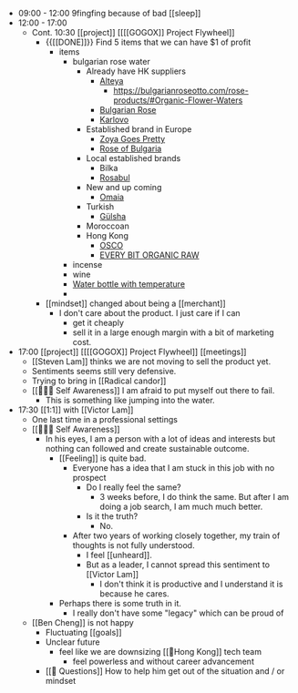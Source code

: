 - 09:00 - 12:00 9fingfing because of bad [[sleep]]
- 12:00 - 17:00 
    - Cont. 10:30 [[project]] [[[[GOGOX]] Project Flywheel]]
        - {{[[DONE]]}}  Find 5 items that we can have $1 of profit
            - items
                - bulgarian rose water
                    - Already have HK suppliers
                        - [Alteya](https://www.hktvmall.com/hktv/zh/main/Alteya-Organics/s/H0851001)
                            - https://bulgarianroseotto.com/rose-products/#Organic-Flower-Waters
                        - [Bulgarian Rose](https://www.bulgarianrose.com.hk/)
                        - [Karlovo](https://www.hktvmall.com/hktv/zh/main/%E5%8D%97%E9%9D%9E%E5%A5%BD%E6%9C%9B%E8%A7%92%E8%91%A1%E8%90%84%E9%85%92%E4%BF%9D%E5%81%A5%E8%8C%B6%E5%B0%88%E8%B3%A3%E5%BA%97/s/H8222001/%E8%AD%B7%E8%86%9A%E5%8C%96%E5%A6%9D/%E8%AD%B7%E8%86%9A%E5%8C%96%E5%A6%9D/%E9%9D%A2%E9%83%A8%E8%AD%B7%E7%90%86%E8%AD%B7%E8%86%9A/%E7%88%BD%E8%86%9A%E6%B0%B4/%E4%BF%9D%E6%BF%95%E7%88%BD%E8%86%9A%E6%B0%B4/%E5%A4%A7%E9%A6%AC%E5%A3%AB%E9%9D%A9%E5%A4%A9%E7%84%B6%E7%8E%AB%E7%91%B0%E8%8A%B1%E6%B0%B4-330ml/p/H8222001_S_Rose-rosewater330)
                    - Established brand in Europe
                        - [Zoya Goes Pretty](https://zoyagoespretty.com/product/organic-bulgarian-rose-water-200ml/)
                        - [Rose of Bulgaria](https://rose-of-bulgaria.com/shop/en/blog/reasons-to-drink-natural-bulgarian-rose-water-n10)
                    - Local established brands
                        - Bilka
                        - [Rosabul](https://www.rosabul.com/bulgarian-rose-damascena-water/)
                    - New and up coming
                        - [Omaia](https://www.omaiaskincare.com/blogs/news)
                    - Turkish
                        - [Gülsha](https://www.zoebyprofex.com/pages/g%C3%BClsha)
                    - Moroccoan
                    - Hong Kong
                        - [OSCO](https://osconatural.com/)
                        - [EVERY BIT ORGANIC RAW](https://australianorganicproducts.com.au/collections/vendors?q=Every%20Bit%20Organic%20Raw)
                - incense
                - wine
                - [Water bottle with temperature](https://detail.tmall.com/item.htm?id=607776938450&spm=a2141.241046-hk.feeds.d_38_0.45536f11LpRCyG&country=GLOBAL&pvid=32d7ef3d-bb00-4cbf-9ea0-cfe345279f1a&scm=1007.35313.232332.0&utLogMap=%7B%22card_subtype%22:%22auction%22,%22up_pvid%22:%22d2db8401-105a-4206-9d14-477cf1c53db2%22,%22x_object_type%22:%22item%22,%22matrix_score%22:0.0,%22x_extend%22:%22matchtype:rhot#adCtr:0.0#e1:0.0#e0:0.0#e3:0.0#e2:0.0#a1:0.0#e5:0.0#a0:0.0#e4:0.0#a3:0.0#a2:0.0#a5:0.0#a4:0.0#b0:0.0#b1:0.0#a7:0.0#a6:0.0#a9:0.0#a8:0.0#c6:rhot-be#c7:rhot%5Cu001Dbe#f7:rhot#f8:rhot#newBLevel:tm8#itm_assets_dis_p:11.9#isNovel0#oriMatchType:rhot#sts:0#NewauctionLevel:#deepRecallRankScore:0.0156#matchTypeList:rhot#mind_similar_score:0.0#triggerKeys:rhot_trigger_list*80000001060$#lts:0#final__score__:0.0156#NewauctionSource:#BoostStage:#rtcis:0.95#gcvr:0.0#lsrs:0.0#triggerQ:0.0#ltrscore:0.0#ecpm:0.0#exp_type:exp1#benefit:#mega_id:38#virtual_cate:138#cat:50008525#wp:F#sl:T%22,%22x_monitor_info%22:%22rhot-be##80000001060#0.009090#0.019082#11.9#0.081394#0#be#0##1.000000#1.000000#2206831468464%22,%22miniapp_score%22:0.0,%22hybrid_score%22:0.0064766878482747075,%22sessionid%22:%227dd58298-939b-4839-a421-dd61434ff142%22,%22card_type%22:%22auction%22,%22tpp_buckets%22:%22%22,%22x_ts%22:1626856513349,%22miniapphc_score%22:0.0,%22pvid%22:%2232d7ef3d-bb00-4cbf-9ea0-cfe345279f1a%22,%22x_item_ids%22:607776938450,%22auction_score%22:0.08139351010322571,%22x_sytab%22:-1,%22x_object_id%22:607776938450%7D&skuId=4267256805770)
                - 
        - [[mindset]] changed about being a [[merchant]]
            - I don't care about the product. I just care if I can
                - get it cheaply 
                - sell it in a large enough margin with a bit of marketing cost.
- 17:00 [[project]] [[[[GOGOX]] Project Flywheel]] [[meetings]]
    - [[Steven Lam]] thinks we are not moving to sell the product yet.
    - Sentiments seems still very defensive.
    - Trying to bring in [[Radical candor]]
    - [[🧘🏻‍♂️ Self Awareness]] I am afraid to put myself out there to fail.
        - This is something like jumping into the water.
- 17:30 [[1:1]] with [[Victor Lam]]
    - One last time in a professional settings
    - [[🧘🏻‍♂️ Self Awareness]]
        - In his eyes, I am a person with a lot of ideas and interests but nothing can followed and create sustainable outcome.
            - [[Feeling]] is quite bad.
                - Everyone has a idea that I am stuck in this job with no prospect
                    - Do I really feel the same?
                        - 3 weeks before, I do think the same. But after I am doing a job search, I am much much better.
                    - Is it the truth?
                        - No.
                - After two years of working closely together, my train of thoughts is not fully understood.
                    - I feel [[unheard]].
                    - But as a leader, I cannot spread this sentiment to [[Victor Lam]]
                        - I don't think it is productive and I understand it is because he cares.
            - Perhaps there is some truth in it.
                - I really don't have some "legacy" which can be proud of 
    - [[Ben Cheng]] is not happy
        - Fluctuating [[goals]]
        - Unclear future
            - feel like we are downsizing [[🏴Hong Kong]] tech team
                - feel powerless and without career advancement
        - [[🤔 Questions]] How to help him get out of the situation and / or mindset
